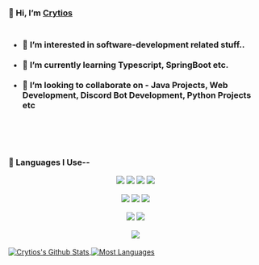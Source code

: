 ### 👋 Hi, I’m [Crytios](https://crytios.netlify.com)<br><br>
<h3>
  

  
- 👀 I’m interested in software-development related stuff..<br><br>
- 🌱 I’m currently learning Typescript, SpringBoot etc.<br><br>
- 💞️ I’m looking to collaborate on - Java Projects, Web Development, Discord Bot Development, Python Projects etc<br><br>

</h3>


<br/><br/>
### 👋 Languages I Use--
<div align="center">
  
<img src="https://img.shields.io/badge/Python-3776AB?style=for-the-badge&logo=python&logoColor=white"/>
<img src="https://img.shields.io/badge/HTML5-E34F26?style=for-the-badge&logo=html5&logoColor=white"/>	

<img src="https://img.shields.io/badge/CSS3-1572B6?style=for-the-badge&logo=css3&logoColor=white"/>	

<img src="https://img.shields.io/badge/JavaScript-F7DF1E?style=for-the-badge&logo=javascript&logoColor=black"/>
</div>
<br/>
<div align="center">
<img src="https://img.shields.io/badge/C%2B%2B-00599C?style=for-the-badge&logo=c%2B%2B&logoColor=white"/>

<img src="https://img.shields.io/badge/PHP-777BB4?style=for-the-badge&logo=php&logoColor=white"/>

<img src="https://img.shields.io/badge/Angular-DD0031?style=for-the-badge&logo=angular&logoColor=white"/>
</div>
<br/>
<div align="center">
<img src="https://img.shields.io/badge/Bootstrap-563D7C?style=for-the-badge&logo=bootstrap&logoColor=white"/>
<img src="https://img.shields.io/badge/jQuery-0769AD?style=for-the-badge&logo=jquery&logoColor=white"/>
</div>
<br/>
<div align="center">
<img src="https://img.shields.io/badge/Java-DD0031?style=for-the-badge&logo=java&logoColor=white"/>

</div>
<br/>



<a href="https://www.github.com/Crytios">
  <img align="center" src="https://github-readme-stats.vercel.app/api?username=Crytios&show_icons=true&theme=radical&border_radius=10" alt="Crytios's Github Stats" />
</a>  <a href="https://www.github.com/Crytios">
  <!-- Change the `github-readme-stats.anuraghazra1.vercel.app` to `github-readme-stats.vercel.app`  -->
  <img align="center" src="https://github-readme-stats.vercel.app/api/top-langs/?username=Crytios&layout=compact&theme=radical&border_radius=10" alt="Most Languages"/>
</a>

<!---
<a href="https://github.com/anuraghazra/github-readme-stats">
  <img align="center" src="https://github-readme-stats.anuraghazra1.vercel.app/api?username=anuraghazra&show_icons=true&include_all_commits=true&theme=material-palenight" alt="Anurag's github stats" />
</a>
--->



